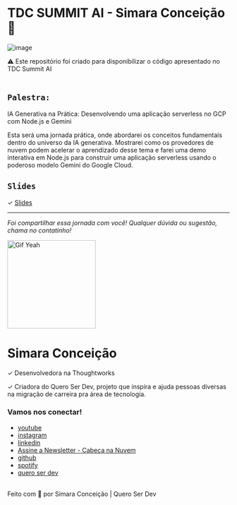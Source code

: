 # TDC SUMMIT AI - Simara Conceição 🚀 

![image](https://media2.giphy.com/media/D567hs4Dex0GEnAKOY/giphy.gif)
<aside>
⚠️ Este repositório foi criado para disponibilizar o código apresentado no TDC Summit AI
</aside>

<br>

## `Palestra:`

IA Generativa na Prática: Desenvolvendo uma aplicação serverless no GCP com Node.js e Gemini

Esta será uma jornada prática, onde abordarei os conceitos fundamentais dentro do universo da IA generativa. Mostrarei como os provedores de nuvem podem acelerar o aprendizado desse tema e farei uma demo interativa em Node.js para construir uma aplicação serverless usando o poderoso modelo Gemini do Google Cloud.

## `Slides`

✓		[Slides](https://docs.google.com/presentation/d/1KwSK90bPhtSto_FLPP0Xq-g8apsJ0MBAPmANBUaYh48/edit?usp=sharing)



-----
_Foi compartilhar essa jornada com você! Qualquer dúvida ou sugestão, chama no contatinho!_

 <img src="https://media.giphy.com/media/efhcZv18NpQDyRsaYa/giphy.gif" alt="Gif Yeah" width="200"> 

# Simara Conceição
✓	Desenvolvedora na Thoughtworks

✓	Criadora do Quero Ser Dev, projeto que inspira e ajuda pessoas diversas na migração de carreira pra área de tecnologia.

### Vamos nos conectar!

- [youtube](https://www.youtube.com/queroserdev)
- [instagram](https://www.instagram.com/simara_conceicao)
- [linkedin](https://www.linkedin.com/in/simaraconceicao/)
- [Assine a Newsletter - Cabeça na Nuvem](https://www.linkedin.com/build-relation/newsletter-follow?entityUrn=7149947947386822656)
- [github](https://github.com/simaraconceicao)
- [spotify](https://open.spotify.com/show/59vCz4TY6tPHXW26qJknh3)
- [quero ser dev](https://queroserdev.com)

<br>
Feito com 💜 por Simara Conceição | Quero Ser Dev